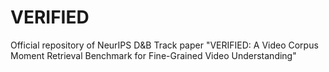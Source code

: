 # VERIFIED
Official repository of NeurIPS D&amp;B Track paper "VERIFIED: A Video Corpus Moment Retrieval Benchmark for Fine-Grained Video Understanding"
